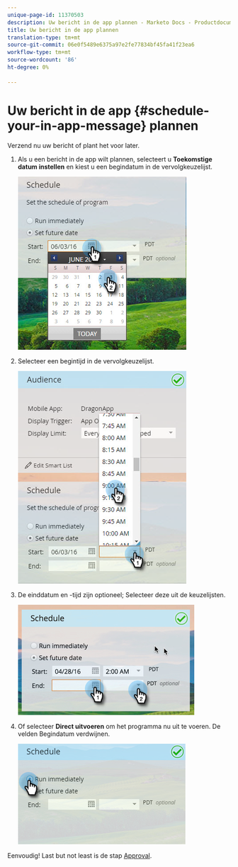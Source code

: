 ```yaml
---
unique-page-id: 11370503
description: Uw bericht in de app plannen - Marketo Docs - Productdocumentatie
title: Uw bericht in de app plannen
translation-type: tm+mt
source-git-commit: 06e0f5489e6375a97e2fe77834bf45fa41f23ea6
workflow-type: tm+mt
source-wordcount: '86'
ht-degree: 0%

---
```



# Uw bericht in de app {#schedule-your-in-app-message} plannen

Verzend nu uw bericht of plant het voor later.

1. Als u een bericht in de app wilt plannen, selecteert u **Toekomstige datum instellen** en kiest u een begindatum in de vervolgkeuzelijst.

   ![](assets/schedule-your-in-app-message-1.png)

1. Selecteer een begintijd in de vervolgkeuzelijst.

   ![](assets/schedule-your-in-app-message-2.png)

1. De einddatum en -tijd zijn optioneel; Selecteer deze uit de keuzelijsten.

   ![](assets/schedule-your-in-app-message-3.png)

1. Of selecteer **Direct uitvoeren** om het programma nu uit te voeren. De velden Begindatum verdwijnen.

   ![](assets/schedule-your-in-app-message-4.png)

Eenvoudig! Last but not least is de stap [Approval](/help/marketo/product-docs/mobile-marketing/in-app-messages/sending-your-in-app-message/approve-your-in-app-message.md).

